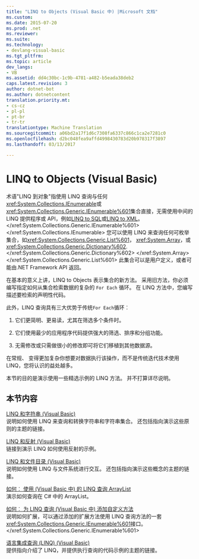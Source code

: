 ```yaml
---
title: "LINQ to Objects (Visual Basic 中) |Microsoft 文档"
ms.custom: 
ms.date: 2015-07-20
ms.prod: .net
ms.reviewer: 
ms.suite: 
ms.technology:
- devlang-visual-basic
ms.tgt_pltfrm: 
ms.topic: article
dev_langs:
- VB
ms.assetid: dd4c30bc-1c9b-4781-a482-b5eada38deb2
caps.latest.revision: 3
author: dotnet-bot
ms.author: dotnetcontent
translation.priority.mt:
- cs-cz
- pl-pl
- pt-br
- tr-tr
translationtype: Machine Translation
ms.sourcegitcommit: a06bd2a17f1d6c7308fa6337c866c1ca2e7281c0
ms.openlocfilehash: d2bc048fea9affd4998430783d20b978317f3897
ms.lasthandoff: 03/13/2017

---
```

# <a name="linq-to-objects-visual-basic"></a>LINQ to Objects (Visual Basic)
术语"LINQ 到对象"指使用 LINQ 查询与任何<xref:System.Collections.IEnumerable>或<xref:System.Collections.Generic.IEnumerable%601>集合直接，无需使用中间的 LINQ 提供程序或 API，例如[LINQ to SQL](https://msdn.microsoft.com/library/bb386976)或[LINQ to XML](http://msdn.microsoft.com/library/f0fe21e9-ee43-4a55-b91a-0800e5782c13)。</xref:System.Collections.Generic.IEnumerable%601> </xref:System.Collections.IEnumerable> 您可以使用 LINQ 来查询任何可枚举集合，如<xref:System.Collections.Generic.List%601>， <xref:System.Array>，或<xref:System.Collections.Generic.Dictionary%602>.</xref:System.Collections.Generic.Dictionary%602> </xref:System.Array> </xref:System.Collections.Generic.List%601> 此集合可以是用户定义，或者可能由.NET Framework API 返回。  
  
 在基本的意义上讲，LINQ to Objects 表示集合的新方法。 采用旧方法，你必须编写指定如何从集合检索数据的复杂的 `For Each` 循环。 在 LINQ 方法中，您编写描述要检索的声明性代码。  
  
 此外，LINQ 查询具有三大优势于传统`For Each`循环︰  
  
1.  它们更简明、更易读，尤其在筛选多个条件时。  
  
2.  它们使用最少的应用程序代码提供强大的筛选、排序和分组功能。  
  
3.  无需修改或只需做很小的修改即可将它们移植到其他数据源。  
  
 在常规、 变得更加复杂你想要对数据执行该操作，而不是传统迭代技术使用 LINQ，您将认识的益处越多。  
  
 本节的目的是演示使用一些精选示例的 LINQ 方法。 并不打算详尽说明。  
  
## <a name="in-this-section"></a>本节内容  
 [LINQ 和字符串 (Visual Basic)](../../../../visual-basic/programming-guide/concepts/linq/linq-and-strings.md)  
 说明如何使用 LINQ 来查询和转换字符串和字符串集合。 还包括指向演示这些原则的主题的链接。  
  
 [LINQ 和反射 (Visual Basic)](../../../../visual-basic/programming-guide/concepts/linq/linq-and-reflection.md)  
 链接到演示 LINQ 如何使用反射的示例。  
  
 [LINQ 和文件目录 (Visual Basic)](../../../../visual-basic/programming-guide/concepts/linq/linq-and-file-directories.md)  
 说明如何使用 LINQ 与文件系统进行交互。 还包括指向演示这些概念的主题的链接。  
  
 [如何︰ 使用 (Visual Basic 中) 的 LINQ 查询 ArrayList](../../../../visual-basic/programming-guide/concepts/linq/how-to-query-an-arraylist-with-linq.md)  
 演示如何查询在 C# 中的 ArrayList。  
  
 [如何︰ 为 LINQ 查询 (Visual Basic 中) 添加自定义方法](../../../../visual-basic/programming-guide/concepts/linq/how-to-add-custom-methods-for-linq-queries.md)  
 说明如何扩展，可以通过添加的扩展方法使用 LINQ 查询方法的一套<xref:System.Collections.Generic.IEnumerable%601>接口。</xref:System.Collections.Generic.IEnumerable%601>  
  
 [语言集成查询 (LINQ) (Visual Basic)](../../../../visual-basic/programming-guide/concepts/linq/index.md)  
 提供指向介绍了 LINQ，并提供执行查询的代码示例的主题的链接。
